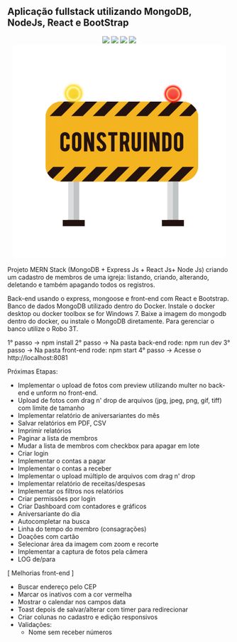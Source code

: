 ## Aplicação fullstack utilizando MongoDB, NodeJs, React e BootStrap
<p align="center">
  <img src="https://img.shields.io/badge/Mongoose-5.9.10-blue.svg?colorB=449a45">
  <img src="https://img.shields.io/badge/React-16.13.1-blue.svg">
  <img src="https://img.shields.io/badge/Nodejs-12.16.1-blue.svg?colorB=90c53f">
  <img src="https://img.shields.io/badge/Express-4.17.1-blue.svg?colorB=47535e">
  <br/>
  <img src="./construcao.gif">
</p>

Projeto MERN Stack (MongoDB + Express Js + React Js+ Node Js) criando um cadastro de membros de uma igreja: listando, criando, alterando, deletando e também apagando todos os registros.

Back-end usando o express, mongoose e front-end com React e Bootstrap. 
Banco de dados MongoDB utilizado dentro do Docker. 
Instale o docker desktop ou docker toolbox se for Windows 7. Baixe a imagem do mongodb dentro do docker, ou instale o MongoDB diretamente. Para gerenciar o banco utilize o Robo 3T.



1° passo -> npm install
2° passo -> Na pasta back-end rode: npm run dev
3° passo -> Na pasta front-end rode: npm start
4° passo -> Acesse o http://localhost:8081

Próximas Etapas:

- Implementar o upload de fotos com preview utilizando multer no back-end e unform no front-end.
- Upload de fotos com drag n' drop de arquivos (jpg, jpeg, png, gif, tiff) com limite de tamanho
- Implementar relatório de aniversariantes do mês
- Salvar relatórios em PDF, CSV
- Imprimir relatórios
- Paginar a lista de membros
- Mudar a lista de membros com checkbox para apagar em lote
- Criar login
- Implementar o contas a pagar
- Implementar o contas a receber
- Implementar o upload múltiplo de arquivos com drag n' drop
- Implementar relatório de receitas/despesas
- Implementar os filtros nos relatórios
- Criar permissões por login
- Criar Dashboard com contadores e gráficos
- Aniversariante do dia
- Autocompletar na busca
- Linha do tempo do membro (consagrações)
- Doações com cartão
- Selecionar área da imagem com zoom e recorte
- Implementar a captura de fotos pela câmera
- LOG de/para

[ Melhorias front-end ]

- Buscar endereço pelo CEP
- Marcar os inativos com a cor vermelha
- Mostrar o calendar nos campos data
- Toast depois de salvar/alterar com timer para redirecionar
- Criar colunas no cadastro e edição responsivos
- Validações:
  - Nome sem receber números
